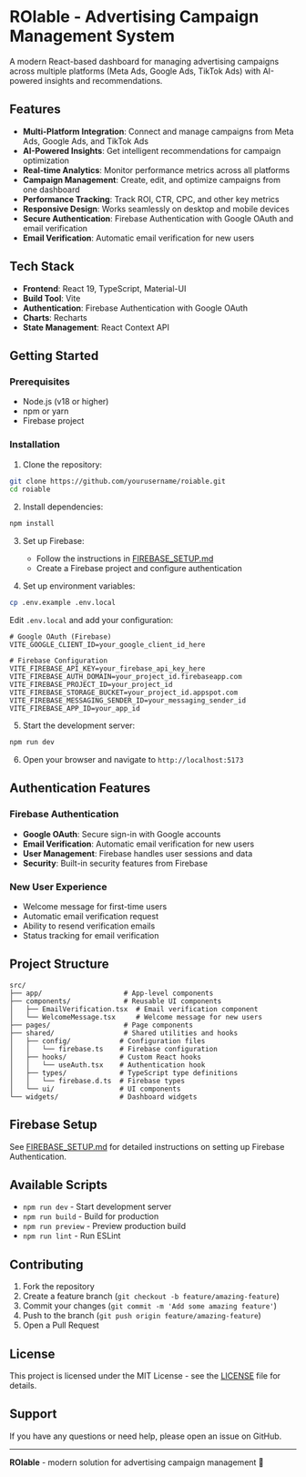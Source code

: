 # ROIable - Advertising Campaign Management System

A modern React-based dashboard for managing advertising campaigns across multiple platforms (Meta Ads, Google Ads, TikTok Ads) with AI-powered insights and recommendations.

## Features

- **Multi-Platform Integration**: Connect and manage campaigns from Meta Ads, Google Ads, and TikTok Ads
- **AI-Powered Insights**: Get intelligent recommendations for campaign optimization
- **Real-time Analytics**: Monitor performance metrics across all platforms
- **Campaign Management**: Create, edit, and optimize campaigns from one dashboard
- **Performance Tracking**: Track ROI, CTR, CPC, and other key metrics
- **Responsive Design**: Works seamlessly on desktop and mobile devices
- **Secure Authentication**: Firebase Authentication with Google OAuth and email verification
- **Email Verification**: Automatic email verification for new users

## Tech Stack

- **Frontend**: React 19, TypeScript, Material-UI
- **Build Tool**: Vite
- **Authentication**: Firebase Authentication with Google OAuth
- **Charts**: Recharts
- **State Management**: React Context API

## Getting Started

### Prerequisites

- Node.js (v18 or higher)
- npm or yarn
- Firebase project

### Installation

1. Clone the repository:
```bash
git clone https://github.com/yourusername/roiable.git
cd roiable
```

2. Install dependencies:
```bash
npm install
```

3. Set up Firebase:
   - Follow the instructions in [FIREBASE_SETUP.md](./FIREBASE_SETUP.md)
   - Create a Firebase project and configure authentication

4. Set up environment variables:
```bash
cp .env.example .env.local
```

Edit `.env.local` and add your configuration:
```env
# Google OAuth (Firebase)
VITE_GOOGLE_CLIENT_ID=your_google_client_id_here

# Firebase Configuration
VITE_FIREBASE_API_KEY=your_firebase_api_key_here
VITE_FIREBASE_AUTH_DOMAIN=your_project_id.firebaseapp.com
VITE_FIREBASE_PROJECT_ID=your_project_id
VITE_FIREBASE_STORAGE_BUCKET=your_project_id.appspot.com
VITE_FIREBASE_MESSAGING_SENDER_ID=your_messaging_sender_id
VITE_FIREBASE_APP_ID=your_app_id
```

5. Start the development server:
```bash
npm run dev
```

6. Open your browser and navigate to `http://localhost:5173`

## Authentication Features

### Firebase Authentication
- **Google OAuth**: Secure sign-in with Google accounts
- **Email Verification**: Automatic email verification for new users
- **User Management**: Firebase handles user sessions and data
- **Security**: Built-in security features from Firebase

### New User Experience
- Welcome message for first-time users
- Automatic email verification request
- Ability to resend verification emails
- Status tracking for email verification

## Project Structure

```
src/
├── app/                    # App-level components
├── components/             # Reusable UI components
│   ├── EmailVerification.tsx  # Email verification component
│   └── WelcomeMessage.tsx     # Welcome message for new users
├── pages/                  # Page components
├── shared/                 # Shared utilities and hooks
│   ├── config/            # Configuration files
│   │   └── firebase.ts    # Firebase configuration
│   ├── hooks/             # Custom React hooks
│   │   └── useAuth.tsx    # Authentication hook
│   ├── types/             # TypeScript type definitions
│   │   └── firebase.d.ts  # Firebase types
│   └── ui/                # UI components
└── widgets/               # Dashboard widgets
```

## Firebase Setup

See [FIREBASE_SETUP.md](./FIREBASE_SETUP.md) for detailed instructions on setting up Firebase Authentication.

## Available Scripts

- `npm run dev` - Start development server
- `npm run build` - Build for production
- `npm run preview` - Preview production build
- `npm run lint` - Run ESLint

## Contributing

1. Fork the repository
2. Create a feature branch (`git checkout -b feature/amazing-feature`)
3. Commit your changes (`git commit -m 'Add some amazing feature'`)
4. Push to the branch (`git push origin feature/amazing-feature`)
5. Open a Pull Request

## License

This project is licensed under the MIT License - see the [LICENSE](LICENSE) file for details.

## Support

If you have any questions or need help, please open an issue on GitHub.

---

**ROIable** - modern solution for advertising campaign management 🚀 